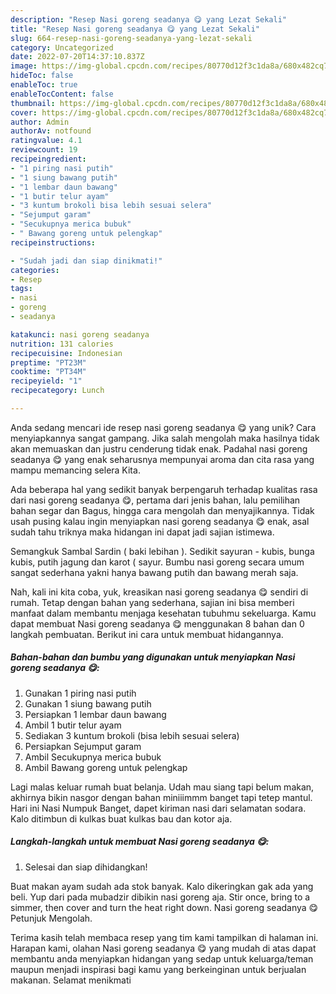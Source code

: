 ```yaml
---
description: "Resep Nasi goreng seadanya 😋 yang Lezat Sekali"
title: "Resep Nasi goreng seadanya 😋 yang Lezat Sekali"
slug: 664-resep-nasi-goreng-seadanya-yang-lezat-sekali
category: Uncategorized
date: 2022-07-20T14:37:10.837Z
image: https://img-global.cpcdn.com/recipes/80770d12f3c1da8a/680x482cq70/nasi-goreng-seadanya-foto-resep-utama.jpg
hideToc: false
enableToc: true
enableTocContent: false
thumbnail: https://img-global.cpcdn.com/recipes/80770d12f3c1da8a/680x482cq70/nasi-goreng-seadanya-foto-resep-utama.jpg
cover: https://img-global.cpcdn.com/recipes/80770d12f3c1da8a/680x482cq70/nasi-goreng-seadanya-foto-resep-utama.jpg
author: Admin
authorAv: notfound
ratingvalue: 4.1
reviewcount: 19
recipeingredient:
- "1 piring nasi putih"
- "1 siung bawang putih"
- "1 lembar daun bawang"
- "1 butir telur ayam"
- "3 kuntum brokoli bisa lebih sesuai selera"
- "Sejumput garam"
- "Secukupnya merica bubuk"
- " Bawang goreng untuk pelengkap"
recipeinstructions:

- "Sudah jadi dan siap dinikmati!"
categories:
- Resep
tags:
- nasi
- goreng
- seadanya

katakunci: nasi goreng seadanya 
nutrition: 131 calories
recipecuisine: Indonesian
preptime: "PT23M"
cooktime: "PT34M"
recipeyield: "1"
recipecategory: Lunch

---
```





Anda sedang mencari ide resep nasi goreng seadanya 😋 yang unik? Cara menyiapkannya sangat gampang. Jika salah mengolah maka hasilnya tidak akan memuaskan dan justru cenderung tidak enak. Padahal nasi goreng seadanya 😋 yang enak seharusnya mempunyai aroma dan cita rasa yang mampu memancing selera Kita.





Ada beberapa hal yang sedikit banyak berpengaruh terhadap kualitas rasa dari nasi goreng seadanya 😋, pertama dari jenis bahan, lalu pemilihan bahan segar dan Bagus, hingga cara mengolah dan menyajikannya. Tidak usah pusing kalau ingin menyiapkan nasi goreng seadanya 😋 enak,      asal sudah tahu triknya maka hidangan ini dapat jadi sajian istimewa.














Semangkuk Sambal Sardin ( baki lebihan ). Sedikit sayuran - kubis, bunga kubis, putih jagung dan karot ( sayur. Bumbu nasi goreng secara umum sangat sederhana yakni hanya bawang putih dan bawang merah saja.






Nah, kali ini kita coba, yuk, kreasikan nasi goreng seadanya 😋 sendiri di rumah. Tetap dengan bahan yang sederhana, sajian ini bisa memberi manfaat dalam membantu menjaga kesehatan tubuhmu sekeluarga. Kamu dapat membuat Nasi goreng seadanya 😋 menggunakan 8 bahan dan 0 langkah pembuatan. Berikut ini cara untuk membuat hidangannya.

<!--inarticleads1-->

##### Bahan-bahan dan bumbu yang digunakan untuk menyiapkan Nasi goreng seadanya 😋:

1. Gunakan 1 piring nasi putih
1. Gunakan 1 siung bawang putih
1. Persiapkan 1 lembar daun bawang
1. Ambil 1 butir telur ayam
1. Sediakan 3 kuntum brokoli (bisa lebih sesuai selera)
1. Persiapkan Sejumput garam
1. Ambil Secukupnya merica bubuk
1. Ambil  Bawang goreng untuk pelengkap


Lagi malas keluar rumah buat belanja. Udah mau siang tapi belum makan, akhirnya bikin nasgor dengan bahan miniiimmm banget tapi tetep mantul. Hari ini Nasi Numpuk Banget, dapet kiriman nasi dari selamatan sodara. Kalo ditimbun di kulkas buat kulkas bau dan kotor aja. 

<!--inarticleads2-->

##### Langkah-langkah untuk membuat Nasi goreng seadanya 😋:


1. Selesai dan siap dihidangkan!

Buat makan ayam sudah ada stok banyak. Kalo dikeringkan gak ada yang beli. Yup dari pada mubadzir dibikin nasi goreng aja. Stir once, bring to a simmer, then cover and turn the heat right down. Nasi goreng seadanya 😋 Petunjuk Mengolah. 

Terima kasih telah membaca resep yang tim kami tampilkan di halaman ini. Harapan kami, olahan Nasi goreng seadanya 😋 yang mudah di atas dapat membantu anda menyiapkan hidangan yang sedap untuk keluarga/teman maupun menjadi inspirasi bagi kamu yang berkeinginan untuk berjualan makanan. Selamat menikmati
